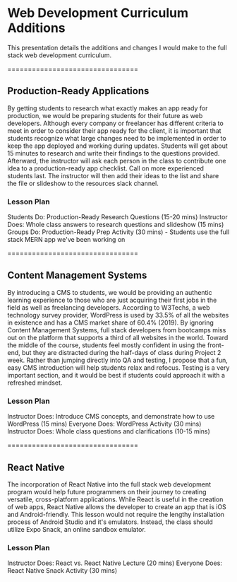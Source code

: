 # Web Development Curriculum Additions

This presentation details the additions and changes I would make to the full stack web development curriculum.

================================
## Production-Ready Applications
By getting students to research what exactly makes an app ready for production, we would be preparing students for their future as web developers. Although every company or freelancer has different criteria to meet in order to consider their app ready for the client, it is important that students recognize what large changes need to be implemented in order to keep the app deployed and working during updates. Students will get about 15 minutes to research and write their findings to the questions provided. Afterward, the instructor will ask each person in the class to contribute one idea to a production-ready app checklist. Call on more experienced students last. The instructor will then add their ideas to the list and share the file or slideshow to the resources slack channel. 

### Lesson Plan
Students Do: Production-Ready Research Questions (15-20 mins)
Instructor Does: Whole class answers to research questions and slideshow (15 mins)
Groups Do: Production-Ready Prep Activity (30 mins) - Students use the full stack MERN app we've been working on 

================================
## Content Management Systems 
By introducing a CMS to students, we would be providing an authentic learning experience to those who are just acquiring their first jobs in the field as well as freelancing developers. According to W3Techs, a web technology survey provider, WordPress is used by 33.5% of all the websites in existence and has a CMS market share of 60.4% (2019). By ignoring Content Management Systems, full stack developers from bootcamps miss out on the platform that supports a third of all websites in the world. Toward the middle of the course, students feel mostly confident in using the front-end, but they are distracted during the half-days of class during Project 2 week. Rather than jumping directly into QA and testing, I propose that a fun, easy CMS introduction will help students relax and refocus. Testing is a very important section, and it would be best if students could approach it with a refreshed mindset. 

### Lesson Plan 
Instructor Does: Introduce CMS concepts, and demonstrate how to use WordPress (15 mins)
Everyone Does: WordPress Activity (30 mins)
Instructor Does: Whole class questions and clarifications (10-15 mins)

================================
## React Native
The incorporation of React Native into the full stack web development program would help future programmers on their journey to creating versatile, cross-platform applications. While React is useful in the creation of web apps, React Native allows the developer to create an app that is iOS and Android-friendly. This lesson would not require the lengthy installation process of Android Studio and it's emulators. Instead, the class should utilize Expo Snack, an online sandbox emulator. 

### Lesson Plan 
Instructor Does: React vs. React Native Lecture (20 mins)
Everyone Does: React Native Snack Activity (30 mins) 
